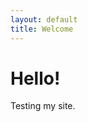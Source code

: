 ```yaml
---
layout: default
title: Welcome
---
```


<link rel="stylesheet" href="/assets/main.css">

# Hello!

Testing my site.

